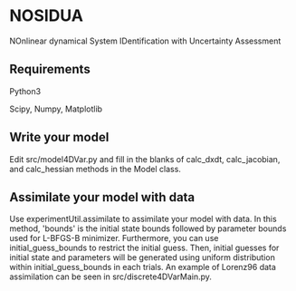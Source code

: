 # NOSIDUA

NOnlinear dynamical System IDentification with Uncertainty Assessment

## Requirements
Python3

Scipy, Numpy, Matplotlib

## Write your model
Edit src/model4DVar.py and fill in the blanks of calc_dxdt, calc_jacobian, and calc_hessian methods in the Model class.

## Assimilate your model with data
Use experimentUtil.assimilate to assimilate your model with data.
In this method, 'bounds' is the initial state bounds followed by parameter bounds used for L-BFGS-B minimizer.
Furthermore, you can use initial_guess_bounds to restrict the initial guess.
Then, initial guesses for initial state and parameters will be generated using uniform distribution within initial_guess_bounds in each trials.
An example of Lorenz96 data assimilation can be seen in src/discrete4DVarMain.py.
